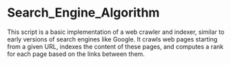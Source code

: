 # Search_Engine_Algorithm
 This script is a basic implementation of a web crawler and indexer, similar to early versions of search engines like Google. It crawls web pages starting from a given URL, indexes the content of these pages, and computes a rank for each page based on the links between them.
